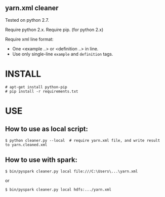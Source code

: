 yarn.xml cleaner
----------------

Tested on python 2.7.

Require python 2.x.
Require pip. (for python 2.x)

Require xml line format:
 - One <example ..> </example> or <definition ..> </definition> in line.
 - Use only single-line `example` and `definition` tags.

INSTALL
=======

    # apt-get install python-pip
    # pip install -r requirements.txt

USE
===

## How to use as local script:

    $ python cleaner.py --local  # require yarn.xml file, and write result to yarn.cleaned.xml

## How to use with spark:

    $ bin/pyspark cleaner.py local file:///C:\Users\...\yarn.xml

or

    $ bin/pyspark cleaner.py local hdfs:.../yarn.xml

